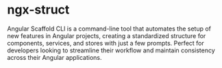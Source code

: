 # ngx-struct
Angular Scaffold CLI is a command-line tool that automates the setup of new features in Angular projects, creating a standardized structure for components, services, and stores with just a few prompts. Perfect for developers looking to streamline their workflow and maintain consistency across their Angular applications.
